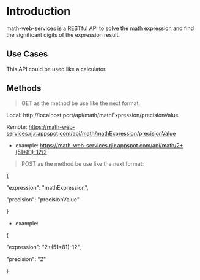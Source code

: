 # Introduction

math-web-services is a RESTful API to solve the math expression and find the significant digits of the expression result.

## Use Cases

This API could be used like a calculator.

## Methods 

>GET as the method be use like the next format: 

Local: http://localhost:port/api/math/mathExpression/precisionValue

Remote: https://math-web-services.rj.r.appspot.com/api/math/mathExpression/precisionValue

* example: https://math-web-services.rj.r.appspot.com/api/math/2+(51*81)-12/2

>POST as the method be use like the next format:

{

  "expression": "mathExpression",
 
  "precision": "precisionValue"
  
}

* example: 

{

  "expression": "2+(51*81)-12",
 
  "precision": "2"
  
}


